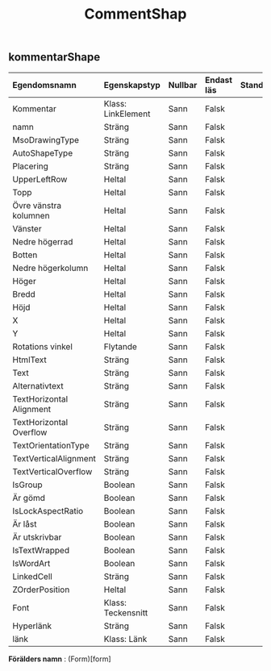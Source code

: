 ﻿---
title: CommentShap
second_title: Aspose.Cells Cloud Documen
type: docs
url: /sv/specification/model/commentshape/
description: "Aspose.Cells Molnmodellspecifikation: CommentShape. Hantera enkelt Excel och andra kalkylarksdokument med funktioner som att öppna, generera, redigera, dela, slå samman, jämföra och konvertera"
weight: 50
---
## **kommentarShape**

 

| Egendomsnamn| Egenskapstyp| Nullbar| Endast läs| Standardvärde| Beskrivning|
|:- |:- |:- |:- |:- |:- |
| Kommentar| Klass: LinkElement| Sann| Falsk||Hämtar kommentarobjektet.|
| namn| Sträng| Sann| Falsk|||
| MsoDrawingType| Sträng| Sann| Falsk|||
| AutoShapeType| Sträng| Sann| Falsk|||
| Placering| Sträng| Sann| Falsk|||
| UpperLeftRow| Heltal| Sann| Falsk|||
| Topp| Heltal| Sann| Falsk|||
| Övre vänstra kolumnen| Heltal| Sann| Falsk|||
| Vänster| Heltal| Sann| Falsk|||
| Nedre högerrad| Heltal| Sann| Falsk|||
| Botten| Heltal| Sann| Falsk|||
| Nedre högerkolumn| Heltal| Sann| Falsk|||
| Höger| Heltal| Sann| Falsk|||
| Bredd| Heltal| Sann| Falsk|||
| Höjd| Heltal| Sann| Falsk|||
| X| Heltal| Sann| Falsk|||
| Y| Heltal| Sann| Falsk|||
| Rotations vinkel| Flytande| Sann| Falsk|||
| HtmlText| Sträng| Sann| Falsk|||
| Text| Sträng| Sann| Falsk|||
| Alternativtext| Sträng| Sann| Falsk|||
| TextHorizontal Alignment| Sträng| Sann| Falsk|||
| TextHorizontal Overflow| Sträng| Sann| Falsk|||
| TextOrientationType| Sträng| Sann| Falsk|||
| TextVerticalAlignment| Sträng| Sann| Falsk|||
| TextVerticalOverflow| Sträng| Sann| Falsk|||
| IsGroup| Boolean| Sann| Falsk|||
| Är gömd| Boolean| Sann| Falsk|||
| IsLockAspectRatio| Boolean| Sann| Falsk|||
| Är låst| Boolean| Sann| Falsk|||
| Är utskrivbar| Boolean| Sann| Falsk|||
| IsTextWrapped| Boolean| Sann| Falsk|||
| IsWordArt| Boolean| Sann| Falsk|||
| LinkedCell| Sträng| Sann| Falsk|||
| ZOrderPosition| Heltal| Sann| Falsk|||
| Font| Klass: Teckensnitt| Sann| Falsk|||
| Hyperlänk| Sträng| Sann| Falsk|||
| länk| Klass: Länk| Sann| Falsk|||

**Förälders namn** : (Form)[form]